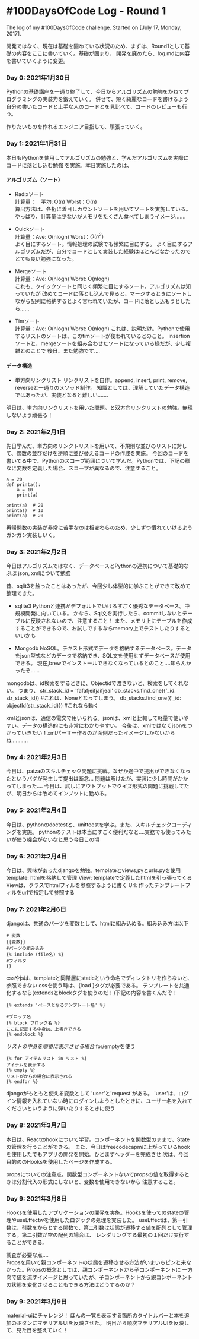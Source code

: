 # #100DaysOfCode Log - Round 1

The log of my #100DaysOfCode challenge. Started on [July 17, Monday, 2017].

開発ではなく、現在は基礎を固めている状況のため、まずは、Round1として基礎の内容をここに書いていく。基礎が固まり、
開発を廃めたら、log.mdに内容を書いていくように変更。

### Day 0: 2021年1月30日
Pythonの基礎講座を一通り終了して、今日からアルゴリズムの勉強をかねてプログラミングの実装力を鍛えていく。
併せて、短く綺麗なコードを書けるよう自分の書いたコードと上手な人のコードとを見比べて、コードのレビューも行う。

作りたいものを作れるエンジニア目指して、頑張っていく。

### Day 1: 2021年1月31日
本日もPythonを使用してアルゴリズムの勉強と、学んだアルゴリズムを実際にコードに落とし込む勉強
を実施。本日実施したのは、

#### アルゴリズム（ソート）
- Radixソート  
計算量：　平均: O(n) Worst：O(n)  
算出方法は、各桁に着目しカウントソートを用いてソートを実施している。
やっぱり、計算量は少ないがメモリをたくさん食べてしまうイメージ.......

- Quickソート  
計算量：Ave: O(nlogn) Worst：$O(n^2)$  
よく目にするソート。情報処理の試験でも頻繁に目にする。
よく目にするアルゴリズムだが、自分でコードとして実装した経験はほとんどなかったので
とても良い勉強になった。

- Mergeソート  
計算量：Ave: O(nlogn) Worst: O(nlogn)  
これも、クイックソートと同じく頻繁に目にするソート。アルゴリズムは知っていたが
改めてコードに落とし込んで見ると、マージするときにソートしながら配列に格納するとよく言われていたが、コードに落とし込もうとしたら......

- Timソート  
計算量：Ave: O(nlogn) Worst: O(nlogn)
これは、説明だけ。Pythonで使用するリストのソートは、このtimソートが使われているとのこと。
insertionソートと、mergeソートを組み合わせたソートになっている様だが、少し複雑とのことで
後日、また勉強です....

#### データ構造
- 単方向リンクリスト
リンクリストを自作。append, insert, print, remove, reverseと一通りのメソッド制作。
知識としては、理解していたデータ構造ではあったが、実装となると難しい.......


明日は、単方向リンクリストを用いた問題。と双方向リンクリストの勉強。無理しないよう頑張る！

### Day 2: 2021年2月1日
先日学んだ、単方向のリンクトリストを用いて、不規則な並びのリストに対して、偶数の並びだけを逆順に並び替えるコードの作成を実施。
今回のコードを書いてる中で、Pythonのスコープ範囲について学んだ。Pythonでは、下記の様なに変数を定義した場合、スコープが異なるので、注意すること。
```
a = 20
def printa():
    a = 10
    print(a)

print(a)  # 20
printa()  # 10
print(a)  # 20
```

再帰関数の実装が非常に苦手なのは相変わらのため、少しずつ慣れていけるようガンガン実装しいく。

### Day 3: 2021年2月2日

今日はアルゴリズムではなく、データベースとPythonの連携について基礎的なぶぶ
json, xmlについて勉強

昔、sqlit3を触ったことはあったが、今回少し体型的に学ぶことができて改めて整理できた。

- sqlite3
Pythonと連携がデフォルトでいけるすごく優秀なデータベース。中規模開発に向いている。
かなら、Sql文を実行したら、commitしないとテーブルに反映されないので、注意すること！
また、メモリ上にテーブルを作成することができるので、お試しでするならmemory上でテストしたりするといいかも

- Mongodb
NoSQL。テキスト形式でデータを格納するデータベース。データをjson型式などのデータで格納でき、SQL文を使用せずデータベースが使用できる。
現在,brewでインストールできなくなっているとのこと....知らんかったぞ......

mongodbは、id検索をするときに、Objectidで渡さないと、検索をしてくれない。
つまり、
str_stack_id = 'fafafjeifjaifjeai'
db_stacks.find_one({'_id: str_stack_id}) #これは、Noneとなってしまう。
db_stacks.find_one({'_id: objectId(str_stack_id)}) #これなら動く

xmlとjsonは、通信の電文で用いられる。jsonは、xmlと比較して軽量で使いやすい。データの構造的にも非常にわかりやすい。
今後は、xmlではなくjsonをつかっていきたい！xmlパーサー作るのが面倒だったイメージしかないからね...........


### Day 4: 2021年2月3日
今日は、paizaのスキルチェック問題に挑戦。なぜか途中で提出ができなくなったというバグが発生して提出は断念...
問題は解けたが、実装に少し時間がかかってしまった....
今日は、試しにアウトプットでクイズ形式の問題に挑戦してたが、明日からは改めてインプットに勤める。

### Day 5: 2021年2月4日
今日は、pythonのdoctestと、unitteestを学ぶ。また、スキルチェックコーディングを実施。
pythonのテストは本当にすごく便利だなと....実務でも使ってみたいが使う機会がないなと思う今日この頃

### Day 6: 2021年2月4日
今日は、興味があったdjangoを勉強。templateとviews,pyとurls.pyを使用
template: htmlを格納して管理
View: templateで定義したhtmlを引っ張ってくる
    Viewは、クラスでhtmlフィルを参照するように書く
Url: 作ったテンプレートフィルをurlで指定して参照する

### Day 7: 2021年2月6日
djangoは、共通のパーツを変数として、htmlに組み込める。組み込み方は以下
```
# 変数
{{変数}}
#パーツの組み込み
{% include (file名) %}
#フィルタ
{}
```
cssやjsは、templateと同階層にstaticという命名でディレクトリを作らないと、参照できない
cssを使う時は、{load }タグが必要である。
テンプレートを共通化するなら(extendsとblockタグを使うのだ！)下記の内容を書くんだぞ！
```
{% extends 'ベースとなるテンプレート名' %}

#ブロック名
{% block ブロック名 %}
ここに記載する中身は、上書きできる
{% endblock %}

```

*リストの中身を順番に表示させる場合*
for/emptyを使う
```
{% for アイテムリスト in リスト %}
アイテムを表示する
{% empty %}
リストがからの場合に表示される
{% endfor %}
```

djangoがもともと使える変数として
'user'と'request'がある。
'user'は、ログイン情報を入れていない時にログインしようとしたときに、ユーザー名を入れてくださいというように弾いたりするときに使う

### Day 8: 2021年3月7日
本日は、Reactのhookについて学習。コンポーネントを関数型のままで、Stateの管理を行うことができる。
また、今日はfreecodecapmに上がっているhookを使用したでもアプリの開発を開始。ひとまずヘッダーを完成させ
次は、今回目的ののHooksを使用したページを作成する。

propsについての注意点。関数型コンポーネントないでpropsの値を取得するときは分割代入の形式にしないと、変数を使用できないから
注意すること。

### Day 9: 2021年3月8日
Hooksを使用したアプリケーションの開発を実施。Hooksを使ってのstateの管理やuseEffectwを使用したロジックの処理を実装した。
useEffectは、第一引数は、引数をからとする関数で、第二引数は状態が遷移する値を配列として管理する。第二引数が空の配列の場合は、
レンダリングする最初の１回だけ実行することができる。

調査が必要な点....  
Propsを用いて親コンポーネントの状態を遷移させる方法がいまいちピンと来なかった。Propsの概念としては、親コンポーネントから子コンポーネントに
一方向で値を流すイメージと思っていたが、子コンポーネントから親コンポーネントの状態を変化させることもできる方法はどうするのか？

### Day 9: 2021年3月9日
material-uiにチャレンジ！
ほんの一覧を表示する箇所のタイトルバーと本を追加のボタンにマテリアルUIを反映させた。
明日から順次マテリアルUIを反映して、見た目を整えていく！

<!-- ## Log -->

<!-- ### R1D1 
Started a Weather App. Worked on the draft layout of the app, struggled with OpenWeather API http://www.example.com

### R1D2 -->
